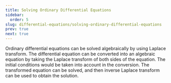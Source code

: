 ```yaml
---
title: Solving Ordinary Differential Equations
sidebar:
  order: 5
slug: differential-equations/solving-ordinary-differential-equations
prev: true
next: true
---
```


Ordinary differential equations can be solved algebraically by using Laplace transform. The differential equation can be converted into an algebraic equation by taking the Laplace transform of both sides of the equation. The initial conditions would be taken into account in the conversion. The transformed equation can be solved, and then inverse Laplace transform can be used to obtain the solution.
